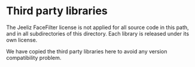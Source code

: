 # Third party libraries 

The Jeeliz FaceFilter license is not applied for all source code in this path, and in all subdirectories of this directory.
Each library is released under its own license.

We have copied the third party libraries here to avoid any version compatibility problem.